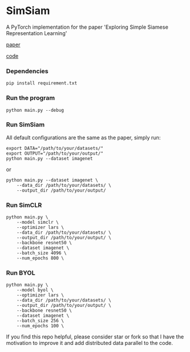 # SimSiam
A PyTorch implementation for the paper 'Exploring Simple Siamese Representation Learning' 

[paper](https://arxiv.org/abs/2011.10566) 

[code](https://github.com/PatrickHua/SimSiam) 



### Dependencies
`pip install requirement.txt`

### Run the program
```
python main.py --debug
```

### Run SimSiam

All default configurations are the same as the paper,
simply run:

```
export DATA="/path/to/your/datasets/"
export OUTPUT="/path/to/your/output/"
python main.py --dataset imagenet
```
or 
```
python main.py --dataset imagenet \
    --data_dir /path/to/your/datasets/ \
    --output_dir /path/to/your/output/ 
```



### Run SimCLR
```
python main.py \
    --model simclr \
    --optimizer lars \
    --data_dir /path/to/your/datasets/ \
    --output_dir /path/to/your/output/ \
    --backbone resnet50 \
    --dataset imagenet \ 
    --batch_size 4096 \ 
    --num_epochs 800 \ 
```

### Run BYOL
```
python main.py \
    --model byol \
    --optimizer lars \ 
    --data_dir /path/to/your/datasets/ \
    --output_dir /path/to/your/output/ \
    --backbone resnet50 \
    --dataset imagenet \ 
    --batch_size 256 \ 
    --num_epochs 100 \ 
```

If you find this repo helpful, please consider star or fork so that I have the motivation to improve it and add distributed data parallel to the code.



